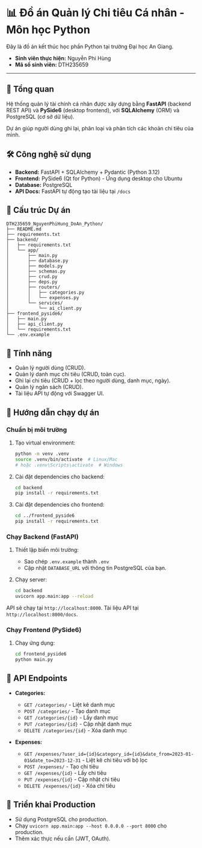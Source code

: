 # 📊 Đồ án Quản lý Chi tiêu Cá nhân - Môn học Python

Đây là đồ án kết thúc học phần Python tại trường Đại học An Giang.

- **Sinh viên thực hiện:** Nguyễn Phi Hùng
- **Mã số sinh viên:** DTH235659

---

## 📝 Tổng quan

Hệ thống quản lý tài chính cá nhân được xây dựng bằng **FastAPI** (backend REST API) và **PySide6** (desktop frontend), với **SQLAlchemy** (ORM) và PostgreSQL (cơ sở dữ liệu).

Dự án giúp người dùng ghi lại, phân loại và phân tích các khoản chi tiêu của mình.

## 🛠 Công nghệ sử dụng

- **Backend:** FastAPI + SQLAlchemy + Pydantic (Python 3.12)
- **Frontend:** PySide6 (Qt for Python) - Ứng dụng desktop cho Ubuntu
- **Database:** PostgreSQL
- **API Docs:** FastAPI tự động tạo tài liệu tại `/docs`

## 📂 Cấu trúc Dự án

```
DTH235659_NguyenPhiHung_DoAn_Python/
├── README.md
├── requirements.txt
├── backend/
│   ├── requirements.txt
│   └── app/
│       ├── main.py
│       ├── database.py
│       ├── models.py
│       ├── schemas.py
│       ├── crud.py
│       ├── deps.py
│       ├── routers/
│       │   ├── categories.py
│       │   └── expenses.py
│       └── services/
│           └── ai_client.py
├── frontend_pyside6/
│   ├── main.py
│   ├── api_client.py
│   └── requirements.txt
└── .env.example
```

## 📌 Tính năng

- Quản lý người dùng (CRUD).
- Quản lý danh mục chi tiêu (CRUD, toàn cục).
- Ghi lại chi tiêu (CRUD + lọc theo người dùng, danh mục, ngày).
- Quản lý ngân sách (CRUD).
- Tài liệu API tự động với Swagger UI.

## 🔧 Hướng dẫn chạy dự án

### Chuẩn bị môi trường

1. Tạo virtual environment:
   ```bash
   python -m venv .venv
   source .venv/bin/activate  # Linux/Mac
   # hoặc .venv\Scripts\activate  # Windows
   ```

2. Cài đặt dependencies cho backend:
   ```bash
   cd backend
   pip install -r requirements.txt
   ```

3. Cài đặt dependencies cho frontend:
   ```bash
   cd ../frontend_pyside6
   pip install -r requirements.txt
   ```

### Chạy Backend (FastAPI)

1. Thiết lập biến môi trường:
   - Sao chép `.env.example` thành `.env`
   - Cập nhật `DATABASE_URL` với thông tin PostgreSQL của bạn.

2. Chạy server:
   ```bash
   cd backend
   uvicorn app.main:app --reload
   ```

API sẽ chạy tại `http://localhost:8000`. Tài liệu API tại `http://localhost:8000/docs`.

### Chạy Frontend (PySide6)

1. Chạy ứng dụng:
   ```bash
   cd frontend_pyside6
   python main.py
   ```

## 📡 API Endpoints

- **Categories:**
  - `GET /categories/` - Liệt kê danh mục
  - `POST /categories/` - Tạo danh mục
  - `GET /categories/{id}` - Lấy danh mục
  - `PUT /categories/{id}` - Cập nhật danh mục
  - `DELETE /categories/{id}` - Xóa danh mục

- **Expenses:**
  - `GET /expenses/?user_id={id}&category_id={id}&date_from=2023-01-01&date_to=2023-12-31` - Liệt kê chi tiêu với bộ lọc
  - `POST /expenses/` - Tạo chi tiêu
  - `GET /expenses/{id}` - Lấy chi tiêu
  - `PUT /expenses/{id}` - Cập nhật chi tiêu
  - `DELETE /expenses/{id}` - Xóa chi tiêu

## 🚀 Triển khai Production

- Sử dụng PostgreSQL cho production.
- Chạy `uvicorn app.main:app --host 0.0.0.0 --port 8000` cho production.
- Thêm xác thực nếu cần (JWT, OAuth).
